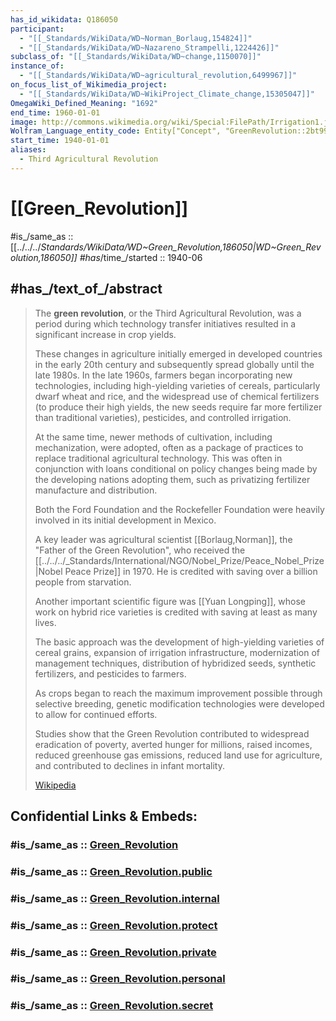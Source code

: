```yaml
---
has_id_wikidata: Q186050
participant:
  - "[[_Standards/WikiData/WD~Norman_Borlaug,154824]]"
  - "[[_Standards/WikiData/WD~Nazareno_Strampelli,1224426]]"
subclass_of: "[[_Standards/WikiData/WD~change,1150070]]"
instance_of:
  - "[[_Standards/WikiData/WD~agricultural_revolution,6499967]]"
on_focus_list_of_Wikimedia_project:
  - "[[_Standards/WikiData/WD~WikiProject_Climate_change,15305047]]"
OmegaWiki_Defined_Meaning: "1692"
end_time: 1960-01-01
image: http://commons.wikimedia.org/wiki/Special:FilePath/Irrigation1.jpg
Wolfram_Language_entity_code: Entity["Concept", "GreenRevolution::2bt99"]
start_time: 1940-01-01
aliases:
  - Third Agricultural Revolution
---
```


# [[Green_Revolution]] 

#is_/same_as :: [[../../../_Standards/WikiData/WD~Green_Revolution,186050|WD~Green_Revolution,186050]] 
#has_/time_/started :: 1940-06 

## #has_/text_of_/abstract 

> The **green revolution**, or the Third Agricultural Revolution, was a period during which 
> technology transfer initiatives resulted in a significant increase in crop yields. 
> 
> These changes in agriculture initially emerged in developed countries in the early 20th century 
> and subsequently spread globally until the late 1980s. 
> In the late 1960s, farmers began incorporating new technologies, 
> including high-yielding varieties of cereals, particularly dwarf wheat and rice, 
> and the widespread use of chemical fertilizers (to produce their high yields, 
> the new seeds require far more fertilizer than traditional varieties), pesticides, and controlled irrigation. 
>
> At the same time, newer methods of cultivation, including mechanization, were adopted, 
> often as a package of practices to replace traditional agricultural technology. 
> This was often in conjunction with 
> loans conditional on policy changes being made by the developing nations adopting them, 
> such as privatizing fertilizer manufacture and distribution.
>
> Both the Ford Foundation and the Rockefeller Foundation 
> were heavily involved in its initial development in Mexico. 
> 
> A key leader was agricultural scientist [[Borlaug,Norman]], the "Father of the Green Revolution", 
> who received the [[../../../_Standards/International/NGO/Nobel_Prize/Peace_Nobel_Prize|Nobel Peace Prize]] in 1970. 
> He is credited with saving over a billion people from starvation. 
> 
> Another important scientific figure was [[Yuan Longping]], 
> whose work on hybrid rice varieties is credited with saving at least as many lives. 
> 
> The basic approach was the development of high-yielding varieties of cereal grains, 
> expansion of irrigation infrastructure, modernization of management techniques, 
> distribution of hybridized seeds, synthetic fertilizers, and pesticides to farmers. 
> 
> As crops began to reach the maximum improvement possible through selective breeding, 
> genetic modification technologies were developed to allow for continued efforts.
>
> Studies show that the Green Revolution contributed to widespread eradication of poverty, 
> averted hunger for millions, raised incomes, reduced greenhouse gas emissions, 
> reduced land use for agriculture, and contributed to declines in infant mortality.
>
> [Wikipedia](https://en.wikipedia.org/wiki/Green%20Revolution) 


## Confidential Links & Embeds: 

### #is_/same_as :: [Green_Revolution](/_Standards/Society/Economics/Green_Revolution.md) 

### #is_/same_as :: [Green_Revolution.public](/_public/Society/Economics/Green_Revolution.public.md) 

### #is_/same_as :: [Green_Revolution.internal](/_internal/Society/Economics/Green_Revolution.internal.md) 

### #is_/same_as :: [Green_Revolution.protect](/_protect/Society/Economics/Green_Revolution.protect.md) 

### #is_/same_as :: [Green_Revolution.private](/_private/Society/Economics/Green_Revolution.private.md) 

### #is_/same_as :: [Green_Revolution.personal](/_personal/Society/Economics/Green_Revolution.personal.md) 

### #is_/same_as :: [Green_Revolution.secret](/_secret/Society/Economics/Green_Revolution.secret.md)

